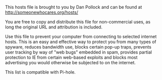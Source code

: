 This hosts file is brought to you by Dan Pollock and can be found 
at http://someonewhocares.org/hosts/

You are free to copy and distribute this file for non-commercial uses, 
as long the original URL and attribution is included. 

Use this file to prevent your computer from connecting to selected
internet hosts. This is an easy and effective way to protect you from 
many types of spyware, reduces bandwidth use, blocks certain pop-up 
traps, prevents user tracking by way of "web bugs" embedded in spam,
provides partial protection to IE from certain web-based exploits and
blocks most advertising you would otherwise be subjected to on the 
internet. 

This list is compatible with Pi-hole.
